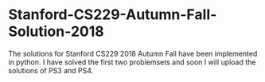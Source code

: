 # Stanford-CS229-Autumn-Fall-Solution-2018
The solutions for Stanford CS229 2018 Autumn Fall have been implemented in python. I have solved the first two problemsets and soon I will upload the solutions of PS3 and PS4.

